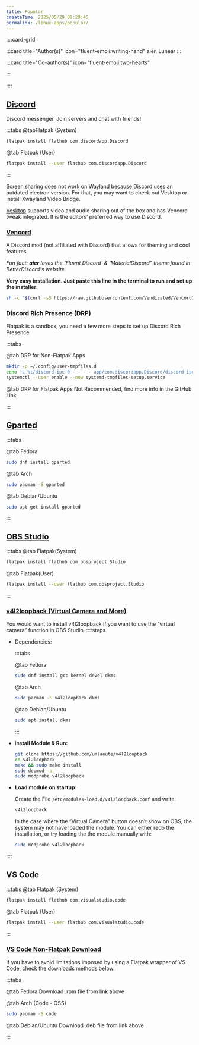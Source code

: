 ```yaml
---
title: Popular
createTime: 2025/05/29 08:29:45
permalink: /linux-apps/popular/
---
```


::::card-grid

:::card title="Author(s)" icon="fluent-emoji:writing-hand"
aier, Lunear
:::

:::card title="Co-author(s)" icon="fluent-emoji:two-hearts"

<!-- add name here -->

:::

::::

## [Discord](https://flathub.org/apps/com.discordapp.Discord)

Discord messenger. Join servers and chat with friends!

:::tabs
@tabFlatpak (System)

```bash
flatpak install flathub com.discordapp.Discord
```

@tab Flatpak (User)

```bash
flatpak install --user flathub com.discordapp.Discord
```

:::

Screen sharing does not work on Wayland because Discord uses an outdated electron version. For that, you may want to check out Vesktop or install Xwayland Video Bridge.

[Vesktop](./editors-choice.md#vesktop) supports video and audio sharing out of the box and has Vencord tweak integrated. It is the editors’ preferred way to use Discord.

### [Vencord](https://vencord.dev/download/)

A Discord mod (not affiliated with Discord) that allows for theming and cool features.

_Fun fact: **aier** loves the 'Fluent Discord' & 'MaterialDiscord" theme found in BetterDiscord's website._

**Very easy installation. Just paste this line in the terminal to run and set up the installer:**

```bash
sh -c "$(curl -sS https://raw.githubusercontent.com/Vendicated/VencordInstaller/main/install.sh)"
```

### Discord Rich Presence (DRP)

Flatpak is a sandbox, you need a few more steps to set up Discord Rich Presence

:::tabs

@tab DRP for Non-Flatpak Apps

```bash
mkdir -p ~/.config/user-tmpfiles.d
echo 'L %t/discord-ipc-0 - - - - app/com.discordapp.Discord/discord-ipc-0' > ~/.config/user-tmpfiles.d/discord-rpc.conf
systemctl --user enable --now systemd-tmpfiles-setup.service
```

@tab DRP for Flatpak Apps
Not Recommended, find more info in the GitHub Link

:::

## [Gparted](https://gparted.org/download.php)

:::tabs

@tab Fedora

```bash
sudo dnf install gparted
```

@tab Arch

```bash
sudo pacman -S gparted
```

@tab Debian/Ubuntu

```bash
sudo apt-get install gparted
```

:::

## [OBS Studio](https://flathub.org/apps/com.obsproject.Studio)

:::tabs
@tab Flatpak(System)

```bash
flatpak install flathub com.obsproject.Studio
```

@tab Flatpak(User)

```bash
flatpak install --user flathub com.obsproject.Studio
```

:::

### [v4l2loopback (Virtual Camera and More)](https://github.com/umlaeute/v4l2loopback)

You would want to install v4l2loopback if you want to use the “virtual camera” function in OBS Studio.
::::steps

- Dependencies:

  :::tabs

  @tab Fedora

  ```bash
  sudo dnf install gcc kernel-devel dkms
  ```

  @tab Arch

  ```bash
  sudo pacman -S v4l2loopback-dkms
  ```

  @tab Debian/Ubuntu

  ```bash
  sudo apt install dkms
  ```

  :::

- Ins**tall Module & Run:**

  ```bash
  git clone https://github.com/umlaeute/v4l2loopback
  cd v4l2loopback
  make && sudo make install
  sudo depmod -a
  sudo modprobe v4l2loopback
  ```

- **Load module on startup:**

  Create the File `/etc/modules-load.d/v4l2loopback.conf` and write:

  ```bash
  v4l2loopback
  ```

  In the case where the “Virtual Camera” button doesn’t show on OBS, the system may not have loaded the module. You can either redo the installation, or try loading the the module manually with:

  ```bash
  sudo modprobe v4l2loopback
  ```

::::

## VS Code

:::tabs
@tab Flatpak (System)

```bash
flatpak install flathub com.visualstudio.code
```

@tab Flatpak (User)

```bash
flatpak install --user flathub com.visualstudio.code
```

:::

### [VS Code Non-Flatpak Download](https://code.visualstudio.com/Download)

If you have to avoid limitations imposed by using a Flatpak wrapper of VS Code, check the downloads methods below.

:::tabs

@tab Fedora
Download .rpm file from link above

@tab Arch (Code - OSS)

```bash
sudo pacman -S code
```

@tab Debian/Ubuntu
Download .deb file from link above

:::
